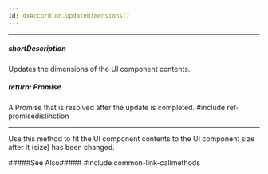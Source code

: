 ```yaml
---
id: dxAccordion.updateDimensions()
---
```

---
##### shortDescription
Updates the dimensions of the UI component contents.

##### return: Promise<void>
A Promise that is resolved after the update is completed.
#include ref-promisedistinction

---
Use this method to fit the UI component contents to the UI component size after it (size) has been changed.

#####See Also#####
#include common-link-callmethods
